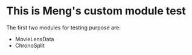 # This is Meng's custom module test

The first two modules for testing purpose are:

- MovieLensData
- ChronoSplit
